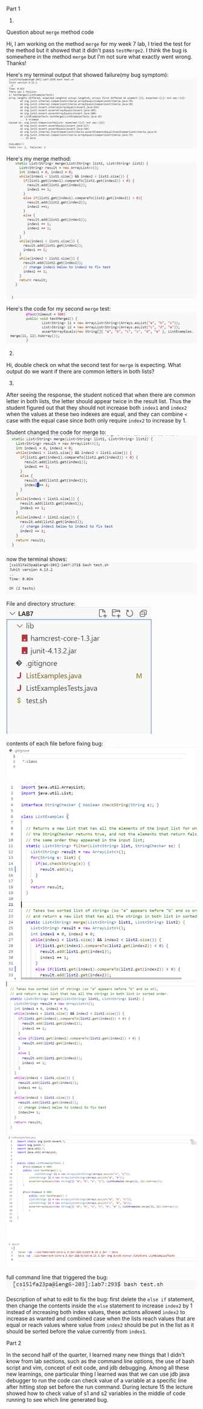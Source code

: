 Part 1

1.
Question about ```merge``` method code

Hi, I am working on the method ```merge``` for my week 7 lab, I tried the test for the method but it showed that it didn't pass ```testMerge2```. I think the bug is somewhere in the method ```merge``` but I'm not sure what exactly went wrong. Thanks!

Here's my terminal output that showed failure(my bug symptom):
![image](error2.png)

Here's my merge method:
![image](error1.png)

Here's the code for my second ```merge``` test:
![image](error3.png)

2.

Hi, double check on what the second test for ```merge``` is expecting. What output do we want if there are common letters in both lists?

3.

After seeing the response, the student noticed that when there are common letter in both lists, the letter should appear twice in the result list. Thus the student figured out that they should not increase both ```index1``` and ```index2``` when the values at these two indexes are equal, and they can combine ```<``` case with the equal case since both only require ```index2``` to increase by 1.

Student changed the code for merge to:
![image](fixed.png)

now the terminal shows:
![image](fixed2.png)

File and directory structure:
![image](structure.png)

contents of each file before fixing bug:
![image](g.png)
![image](list1.png)
![image](list2.png)
![image](test.png)
![image](bash.png)

full command line that triggered the bug:
![image](trigger.png)

Description of what to edit to fix the bug:
first delete the ```else if``` statement, then change the contents inside the ```else``` statement to increase ```index2``` by 1 instead of increasing both index values, these actions allowed ```index2``` to increase as wanted and combined case when the lists reach values that are equal or reach values where value from ```index2``` should be put in the list as it should be sorted before the value currently from ```index1```.

Part 2

In the second half of the quarter, I learned many new things that I didn't know from lab sections, such as the command line options, the use of bash script and vim, concept of exit code, and jdb debugging. Among all these new learnings, one particular thing I learned was that we can use jdb java debugger to run the code can check value of a variable at a specific line after hitting stop set before the run command. During lecture 15 the lecture showed how to check value of s1 and s2 variables in the middle of code running to see which line generated bug.  
